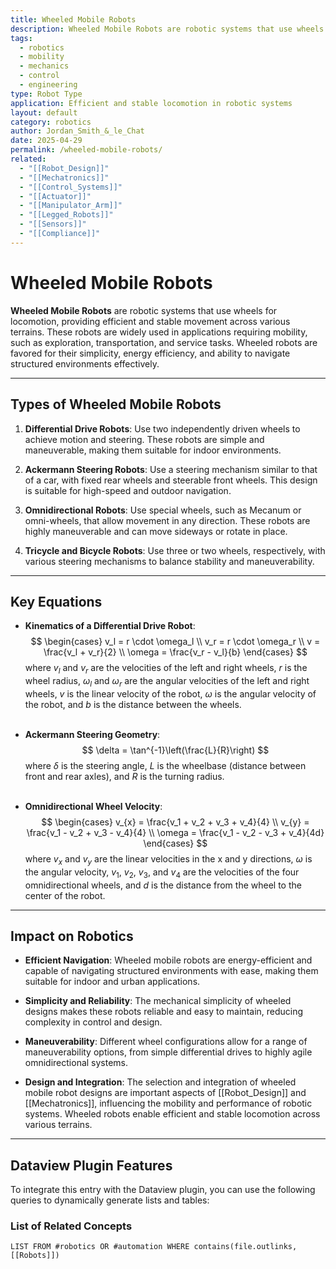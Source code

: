 ```yaml
---
title: Wheeled Mobile Robots
description: Wheeled Mobile Robots are robotic systems that use wheels for locomotion, providing efficient and stable movement across various terrains.
tags:
  - robotics
  - mobility
  - mechanics
  - control
  - engineering
type: Robot Type
application: Efficient and stable locomotion in robotic systems
layout: default
category: robotics
author: Jordan_Smith_&_le_Chat
date: 2025-04-29
permalink: /wheeled-mobile-robots/
related:
  - "[[Robot_Design]]"
  - "[[Mechatronics]]"
  - "[[Control_Systems]]"
  - "[[Actuator]]"
  - "[[Manipulator_Arm]]"
  - "[[Legged_Robots]]"
  - "[[Sensors]]"
  - "[[Compliance]]"
---
```


# Wheeled Mobile Robots

**Wheeled Mobile Robots** are robotic systems that use wheels for locomotion, providing efficient and stable movement across various terrains. These robots are widely used in applications requiring mobility, such as exploration, transportation, and service tasks. Wheeled robots are favored for their simplicity, energy efficiency, and ability to navigate structured environments effectively.

---

## Types of Wheeled Mobile Robots

1. **Differential Drive Robots**: Use two independently driven wheels to achieve motion and steering. These robots are simple and maneuverable, making them suitable for indoor environments.

2. **Ackermann Steering Robots**: Use a steering mechanism similar to that of a car, with fixed rear wheels and steerable front wheels. This design is suitable for high-speed and outdoor navigation.

3. **Omnidirectional Robots**: Use special wheels, such as Mecanum or omni-wheels, that allow movement in any direction. These robots are highly maneuverable and can move sideways or rotate in place.

4. **Tricycle and Bicycle Robots**: Use three or two wheels, respectively, with various steering mechanisms to balance stability and maneuverability.

---

## Key Equations

- **Kinematics of a Differential Drive Robot**:
  $$
  \begin{cases}
  v_l = r \cdot \omega_l \\
  v_r = r \cdot \omega_r \\
  v = \frac{v_l + v_r}{2} \\
  \omega = \frac{v_r - v_l}{b}
  \end{cases}
  $$
  where $v_l$ and $v_r$ are the velocities of the left and right wheels, $r$ is the wheel radius, $\omega_l$ and $\omega_r$ are the angular velocities of the left and right wheels, $v$ is the linear velocity of the robot, $\omega$ is the angular velocity of the robot, and $b$ is the distance between the wheels.
  <br></br>

- **Ackermann Steering Geometry**:
  $$
  \delta = \tan^{-1}\left(\frac{L}{R}\right)
  $$
  where $\delta$ is the steering angle, $L$ is the wheelbase (distance between front and rear axles), and $R$ is the turning radius.
  <br></br>

- **Omnidirectional Wheel Velocity**:
  $$
  \begin{cases}
  v_{x} = \frac{v_1 + v_2 + v_3 + v_4}{4} \\
  v_{y} = \frac{v_1 - v_2 + v_3 - v_4}{4} \\
  \omega = \frac{v_1 - v_2 - v_3 + v_4}{4d}
  \end{cases}
  $$
  where $v_x$ and $v_y$ are the linear velocities in the x and y directions, $\omega$ is the angular velocity, $v_1$, $v_2$, $v_3$, and $v_4$ are the velocities of the four omnidirectional wheels, and $d$ is the distance from the wheel to the center of the robot.

---

## Impact on Robotics

- **Efficient Navigation**: Wheeled mobile robots are energy-efficient and capable of navigating structured environments with ease, making them suitable for indoor and urban applications.

- **Simplicity and Reliability**: The mechanical simplicity of wheeled designs makes these robots reliable and easy to maintain, reducing complexity in control and design.

- **Maneuverability**: Different wheel configurations allow for a range of maneuverability options, from simple differential drives to highly agile omnidirectional systems.

- **Design and Integration**: The selection and integration of wheeled mobile robot designs are important aspects of [[Robot_Design]] and [[Mechatronics]], influencing the mobility and performance of robotic systems. Wheeled robots enable efficient and stable locomotion across various terrains.

---

## Dataview Plugin Features

To integrate this entry with the Dataview plugin, you can use the following queries to dynamically generate lists and tables:

### List of Related Concepts

```dataview
LIST FROM #robotics OR #automation WHERE contains(file.outlinks, [[Robots]])
